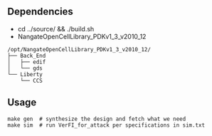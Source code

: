 ##  Dependencies

* cd ../source/ && ./build.sh 
* NangateOpenCellLibrary_PDKv1_3_v2010_12 
```
/opt/NangateOpenCellLibrary_PDKv1_3_v2010_12/
├── Back_End
│   ├── edif
│   └── gds
└── Liberty
    └── CCS
```

##  Usage

```
make gen  # synthesize the design and fetch what we need
make sim  # run VerFI_for_attack per specifications in sim.txt
```
